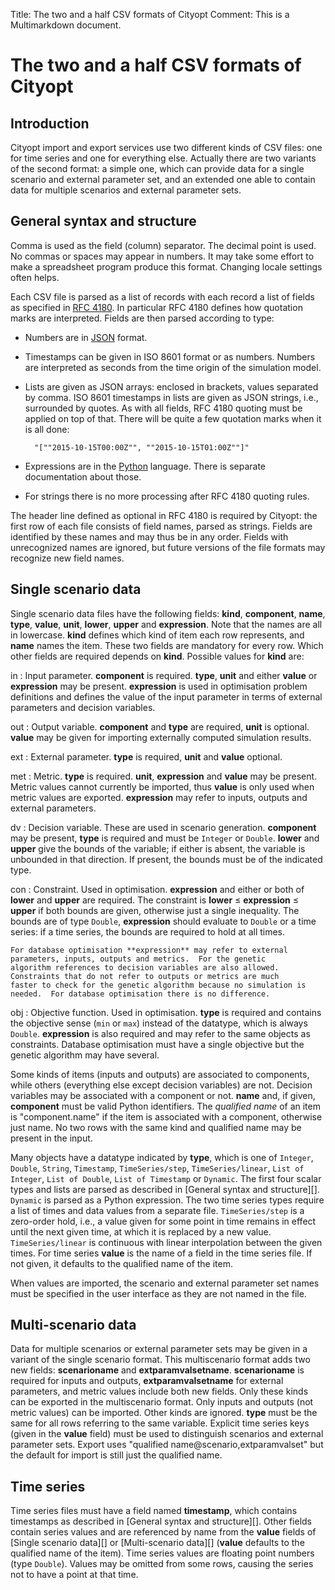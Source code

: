 Title: The two and a half CSV formats of Cityopt
Comment: This is a Multimarkdown document.

# The two and a half CSV formats of Cityopt

## Introduction

Cityopt import and export services use two different kinds of CSV
files: one for time series and one for everything else.  Actually
there are two variants of the second format: a simple one, which can
provide data for a single scenario and external parameter set, and
an extended one able to contain data for multiple scenarios and
external parameter sets.

## General syntax and structure

Comma is used as the field (column) separator.  The decimal point is
used.  No commas or spaces may appear in numbers.  It may take some
effort to make a spreadsheet program produce this format.  Changing
locale settings often helps.

Each CSV file is parsed as a list of records with each record a list
of fields as specified in [RFC 4180][].  In particular RFC 4180
defines how quotation marks are interpreted.  Fields are then parsed
according to type:

* Numbers are in [JSON][] format.
* Timestamps can be given in ISO 8601 format or as numbers.  Numbers
  are interpreted as seconds from the time origin of the simulation
  model.
* Lists are given as JSON arrays: enclosed in brackets, values
  separated by comma.  ISO 8601 timestamps in lists are given as JSON
  strings, i.e., surrounded by quotes.  As with all fields, RFC 4180
  quoting must be applied on top of that.  There will be quite a few
  quotation marks when it is all done:

        "[""2015-10-15T00:00Z"", ""2015-10-15T01:00Z""]"

* Expressions are in the [Python][] language.  There is separate
  documentation about those.
* For strings there is no more processing after RFC 4180 quoting rules.

The header line defined as optional in RFC 4180 is required by
Cityopt: the first row of each file consists of field names, parsed as
strings.  Fields are identified by these names and may thus be in any
order.  Fields with unrecognized names are ignored, but future
versions of the file formats may recognize new field names.

[RFC 4180]: https://tools.ietf.org/html/rfc4180
[JSON]: https://www.json.org
[Python]: https://www.python.org

## Single scenario data

Single scenario data files have the following fields: **kind**,
**component**, **name**, **type**, **value**, **unit**, **lower**,
**upper** and **expression**.  Note that the names are all in
lowercase.  **kind** defines which kind of item each row represents,
and **name** names the item.  These two fields are mandatory for every
row.  Which other fields are required depends on **kind**.  Possible
values for **kind** are:

in
:   Input parameter.  **component** is required.  **type**, **unit** and
    either **value** or **expression** may be present.  **expression**
    is used in optimisation problem definitions and defines the value
    of the input parameter in terms of external parameters and
    decision variables.

out
:	Output variable.  **component** and **type** are required,
    **unit** is optional.  **value** may be given for importing
    externally computed simulation results.

ext
:	External parameter.  **type** is required, **unit** and **value**
    optional.

met
:	Metric.  **type** is required.  **unit**, **expression** and
    **value** may be present.  Metric values cannot currently
    be imported, thus **value** is only used when metric values are
    exported.  **expression** may refer to inputs, outputs and
    external parameters.

dv
:   Decision variable.  These are used in scenario generation.
    **component** may be present, **type** is required and must be
    `Integer` or `Double`.  **lower** and **upper** give the bounds
    of the variable; if either is absent, the variable is
    unbounded in that direction.  If present, the bounds must be of
    the indicated type.

con
:   Constraint.  Used in optimisation.  **expression** and either or
    both of **lower** and **upper** are required.  The constraint is
    **lower** ≤ **expression** ≤ **upper** if both bounds are given,
    otherwise just a single inequality.  The bounds are of type
    `Double`, **expression** should evaluate to `Double` or a time
    series: if a time series, the bounds are required to hold at
    all times.

    For database optimisation **expression** may refer to external
    parameters, inputs, outputs and metrics.  For the genetic
    algorithm references to decision variables are also allowed.
    Constraints that do not refer to outputs or metrics are much
    faster to check for the genetic algorithm because no simulation is
    needed.  For database optimisation there is no difference.

obj
:   Objective function.  Used in optimisation.  **type** is required
    and contains the objective sense (`min` or `max`) instead of the
    datatype, which is always `Double`.  **expression** is also
    required and may refer to the same objects as constraints.
    Database optimisation must have a single objective but the genetic
    algorithm may have several.

Some kinds of items (inputs and outputs) are associated to components,
while others (everything else except decision variables) are not.
Decision variables may be associated with a component or not.
**name** and, if given, **component** must be valid Python
identifiers.  The *qualified name* of an item is "component.name" if the
item is associated with a component, otherwise just name.  No two
rows with the same kind and qualified name may be present in the input.

Many objects have a datatype indicated by **type**, which is one of
`Integer`, `Double`, `String`, `Timestamp`, `TimeSeries/step`,
`TimeSeries/linear`, `List of Integer`, `List of Double`, `List of
Timestamp` or `Dynamic`.  The first four scalar types and lists are
parsed as described in [General syntax and structure][].  `Dynamic` is
parsed as a Python expression.  The two time series types require a
list of times and data values from a separate file.  `TimeSeries/step`
is a zero-order hold, i.e., a value given for some point in time
remains in effect until the next given time, at which it is replaced
by a new value.  `TimeSeries/linear` is continuous with linear
interpolation between the given times.  For time series **value** is
the name of a field in the time series file.  If not given, it
defaults to the qualified name of the item.

When values are imported, the scenario and external parameter set
names must be specified in the user interface as they are not named in
the file.

## Multi-scenario data

Data for multiple scenarios or external parameter sets may be given in
a variant of the single scenario format.  This multiscenario format
adds two new fields: **scenarioname** and **extparamvalsetname**.
**scenarioname** is required for inputs and outputs,
**extparamvalsetname** for external parameters, and metric values
include both new fields.  Only these kinds can be exported in the
multiscenario format.  Only inputs and outputs (not metric values) can
be imported.  Other kinds are ignored.  **type** must be the same for
all rows referring to the same variable.  Explicit time series keys
(given in the **value** field) must be used to distinguish scenarios
and external parameter sets.  Export uses "qualified
name@scenario,extparamvalset" but the default for import is still just
the qualified name.

## Time series

Time series files must have a field named **timestamp**, which
contains timestamps as described in [General syntax and structure][].
Other fields contain series values and are referenced by name from the
**value** fields of [Single scenario data][] or
[Multi-scenario data][] (**value** defaults to the qualified name of
the item).  Time series values are floating point numbers (type
`Double`).  Values may be omitted from some rows, causing the series
not to have a point at that time.

